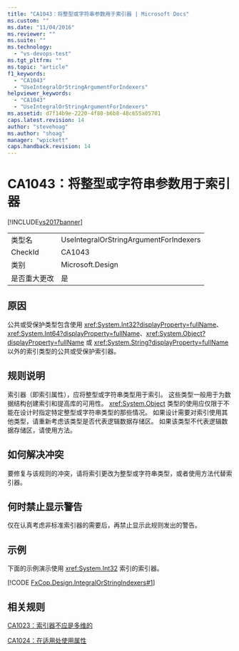 ```yaml
---
title: "CA1043：将整型或字符串参数用于索引器 | Microsoft Docs"
ms.custom: ""
ms.date: "11/04/2016"
ms.reviewer: ""
ms.suite: ""
ms.technology: 
  - "vs-devops-test"
ms.tgt_pltfrm: ""
ms.topic: "article"
f1_keywords: 
  - "CA1043"
  - "UseIntegralOrStringArgumentForIndexers"
helpviewer_keywords: 
  - "CA1043"
  - "UseIntegralOrStringArgumentForIndexers"
ms.assetid: d7f14b9e-2220-4f80-b6b8-48c655a05701
caps.latest.revision: 14
author: "stevehoag"
ms.author: "shoag"
manager: "wpickett"
caps.handback.revision: 14
---
```

# CA1043：将整型或字符串参数用于索引器
[!INCLUDE[vs2017banner](../code-quality/includes/vs2017banner.md)]

|||  
|-|-|  
|类型名|UseIntegralOrStringArgumentForIndexers|  
|CheckId|CA1043|  
|类别|Microsoft.Design|  
|是否重大更改|是|  
  
## 原因  
 公共或受保护类型包含使用 <xref:System.Int32?displayProperty=fullName>、<xref:System.Int64?displayProperty=fullName>、<xref:System.Object?displayProperty=fullName> 或 <xref:System.String?displayProperty=fullName> 以外的索引类型的公共或受保护索引器。  
  
## 规则说明  
 索引器（即索引属性），应将整型或字符串类型用于索引。  这些类型一般用于为数据结构创建索引和提高库的可用性。  <xref:System.Object> 类型的使用应仅限于不能在设计时指定特定整型或字符串类型的那些情况。  如果设计需要对索引使用其他类型，请重新考虑该类型是否代表逻辑数据存储区。  如果该类型不代表逻辑数据存储区，请使用方法。  
  
## 如何解决冲突  
 要修复与该规则的冲突，请将索引更改为整型或字符串类型，或者使用方法代替索引器。  
  
## 何时禁止显示警告  
 仅在认真考虑非标准索引器的需要后，再禁止显示此规则发出的警告。  
  
## 示例  
 下面的示例演示使用 <xref:System.Int32> 索引的索引器。  
  
 [!CODE [FxCop.Design.IntegralOrStringIndexers#1](../CodeSnippet/VS_Snippets_CodeAnalysis/FxCop.Design.IntegralOrStringIndexers#1)]  
  
## 相关规则  
 [CA1023：索引器不应是多维的](../code-quality/ca1023-indexers-should-not-be-multidimensional.md)  
  
 [CA1024：在适用处使用属性](../code-quality/ca1024-use-properties-where-appropriate.md)